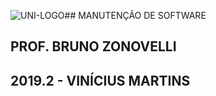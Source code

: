 ![UNI-LOGO](https://drive.google.com/file/d/0B2ftjFNIRAMha1ZfdTV6SmwyaEpYUU9CVHJUejJhYnRlMW5j/view?usp=sharing)## MANUTENÇÃO DE SOFTWARE
## PROF. BRUNO ZONOVELLI
## 2019.2 - VINÍCIUS MARTINS